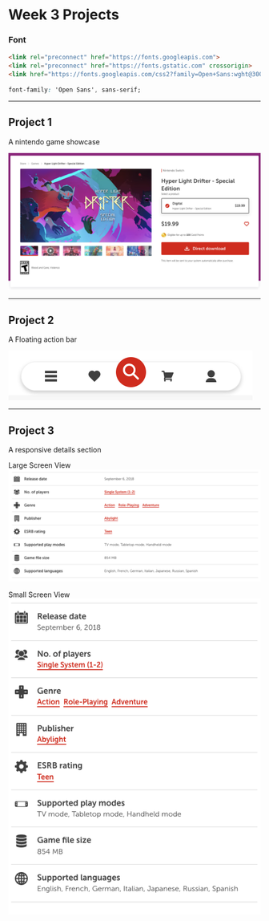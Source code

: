 # Week 3 Projects

### Font
```html
<link rel="preconnect" href="https://fonts.googleapis.com">
<link rel="preconnect" href="https://fonts.gstatic.com" crossorigin>
<link href="https://fonts.googleapis.com/css2?family=Open+Sans:wght@300;400;500;600;700;800&display=swap" rel="stylesheet">
```

```css
font-family: 'Open Sans', sans-serif;
```


---

## Project 1
A nintendo game showcase

![Game Display](./Project_1/project_1_game_display.png)

---

## Project 2
A Floating action bar

![Floating Bar](./Project_2/project_2_floating_bar.png)

---

## Project 3
A responsive details section

Large Screen View
![Responsive Table](./Project_3/project_3_responsive_table.png)

Small Screen View
![Responsive Table](./Project_3/project_3_responsive_table_small.png)
